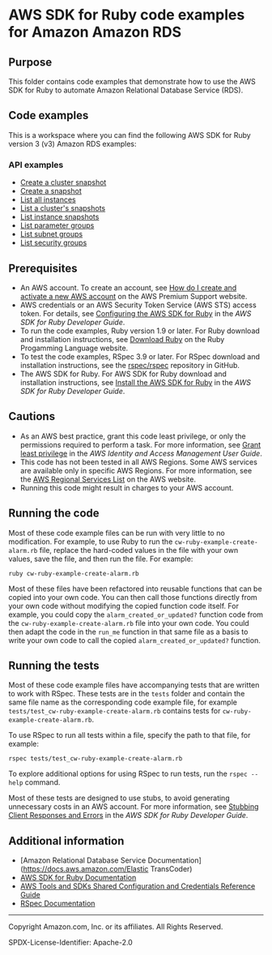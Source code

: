 # AWS SDK for Ruby code examples for Amazon Amazon RDS

## Purpose

This folder contains code examples that demonstrate how to use the AWS SDK for Ruby to automate Amazon Relational Database Service (RDS).

## Code examples
This is a workspace where you can find the following AWS SDK for Ruby version 3 (v3) Amazon RDS examples:

### API examples
- [Create a cluster snapshot](./rds-ruby-example-create-cluster-snapshot.rb)
- [Create a snapshot](./rds-ruby-example-create-snapshot.rb)
- [List all instances](./rds-ruby-example-list-all-instances.rb)
- [List a cluster's snapshots](./rds-ruby-example-list-cluster-snapshots.rb)
- [List instance snapshots](./rds-ruby-example-list-instance-snapshots.rb)
- [List parameter groups](./rds-ruby-example-list-parameter-groups.rb)
- [List subnet groups](./rds-ruby-example-list-security-groups.rb)
- [List security groups](./rds-ruby-example-list-subnet-groups.rb)

## Prerequisites

- An AWS account. To create an account, see [How do I create and activate a new AWS account](https://aws.amazon.com/premiumsupport/knowledge-center/create-and-activate-aws-account/) on the AWS Premium Support website.
- AWS credentials or an AWS Security Token Service (AWS STS) access token. For details, see 
  [Configuring the AWS SDK for Ruby](https://docs.aws.amazon.com/sdk-for-ruby/v3/developer-guide/setup-config.html) in the 
  *AWS SDK for Ruby Developer Guide*.
- To run the code examples, Ruby version 1.9 or later. For Ruby download and installation instructions, see 
  [Download Ruby](https://www.ruby-lang.org/en/downloads/) on the Ruby Progamming Language website.
- To test the code examples, RSpec 3.9 or later. For RSpec download and installation instructions, see the [rspec/rspec](https://github.com/rspec/rspec) repository in GitHub.
- The AWS SDK for Ruby. For AWS SDK for Ruby download and installation instructions, see 
  [Install the AWS SDK for Ruby](https://docs.aws.amazon.com/sdk-for-ruby/v3/developer-guide/setup-install.html) in the 
  *AWS SDK for Ruby Developer Guide*.

## Cautions

- As an AWS best practice, grant this code least privilege, or only the 
  permissions required to perform a task. For more information, see 
  [Grant least privilege](https://docs.aws.amazon.com/IAM/latest/UserGuide/best-practices.html#grant-least-privilege) 
  in the *AWS Identity and Access Management User Guide*.
- This code has not been tested in all AWS Regions. Some AWS services are 
  available only in specific AWS Regions. For more information, see the 
  [AWS Regional Services List](https://aws.amazon.com/about-aws/global-infrastructure/regional-product-services/)
  on the AWS website.
- Running this code might result in charges to your AWS account.

## Running the code

Most of these code example files can be run with very little to no modification. For example, to use Ruby to run the `cw-ruby-example-create-alarm.rb` file, replace the hard-coded values in the file with your own values, save the file, and then run the file. For example:

```
ruby cw-ruby-example-create-alarm.rb
```

Most of these files have been refactored into reusable functions that can be copied into your own code. You can then call those functions directly from your own code without modifying the copied function code itself. For example, you could copy the `alarm_created_or_updated?` function code from the `cw-ruby-example-create-alarm.rb` file into your own code. You could then adapt the code in the `run_me` function in that same file as a basis to write your own code to call the copied `alarm_created_or_updated?` function.

## Running the tests

Most of these code example files have accompanying tests that are written to work with RSpec. These tests are in the `tests` folder and contain the same file name as the corresponding code example file, for example `tests/test_cw-ruby-example-create-alarm.rb` contains tests for `cw-ruby-example-create-alarm.rb`.

To use RSpec to run all tests within a file, specify the path to that file, for example:

```
rspec tests/test_cw-ruby-example-create-alarm.rb
```

To explore additional options for using RSpec to run tests, run the `rspec --help` command. 

Most of these tests are designed to use stubs, to avoid generating unnecessary costs in an AWS account. For more information, see [Stubbing Client Responses and Errors](https://docs.aws.amazon.com/sdk-for-ruby/v3/developer-guide/stubbing.html) in the *AWS SDK for Ruby Developer Guide*.


## Additional information

- [Amazon Relational Database Service Documentation](https://docs.aws.amazon.com/Elastic TransCoder)
- [AWS SDK for Ruby Documentation](https://docs.aws.amazon.com/sdk-for-ruby)
- [AWS Tools and SDKs Shared Configuration and Credentials Reference Guide](https://docs.aws.amazon.com/credref/latest/refdocs)
- [RSpec Documentation](https://rspec.info/documentation)

---
Copyright Amazon.com, Inc. or its affiliates. All Rights Reserved.

SPDX-License-Identifier: Apache-2.0
